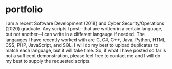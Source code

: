 # portfolio
I am a recent Software Development (2018) and Cyber Security/Operations (2020) graduate. Any scripts I post--that are written in a certain language, but not another--I can write in a different langauge if needed. The langauges I have recently worked with are C, C#, C++, Java, Python, HTML, CSS, PHP, JavaScript, and SQL. I will do my best to upload duplicates to match each language, but it will take time. So, if what I have posted so far is not a sufficent demonstration, please feel free to contact me and I will do my best to supply the requested scripts.
